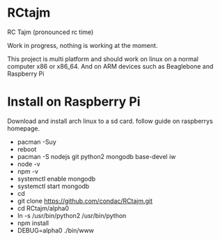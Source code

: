 RCtajm
======

RC Tajm (pronounced rc time)

Work in progress, nothing is working at the moment.

This project is multi platform and should work on linux on a normal computer x86 or x86_64. And on ARM devices such as Beaglebone and Raspberry Pi


Install on Raspberry Pi
=======================

Download and install arch linux to a sd card. follow guide on raspberrys homepage.

* pacman -Suy
* reboot
* pacman -S nodejs git python2 mongodb base-devel iw
* node -v
* npm -v
* systemctl enable mongodb
* systemctl start mongodb
* cd 
* git clone https://github.com/condac/RCtajm.git
* cd RCtajm/alpha0
* ln -s /usr/bin/python2 /usr/bin/python
* npm install
* DEBUG=alpha0 ./bin/www

